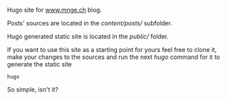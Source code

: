 Hugo site for www.mnge.ch blog.

Posts' sources are located in the *content/posts/* subfolder.

Hugo generated static site is located in the *public/* folder.

If you want to use this site as a starting point for yours feel free to clone it, make your changes to the sources and run the next *hugo* command for it to generate the static site

```
hugo
```

So simple, isn't it?
